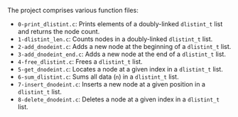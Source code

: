 The project comprises various function files:

- `0-print_dlistint.c`: Prints elements of a doubly-linked `dlistint_t` list and returns the node count.
- `1-dlistint_len.c`: Counts nodes in a doubly-linked `dlistint_t` list.
- `2-add_dnodeint.c`: Adds a new node at the beginning of a `dlistint_t` list.
- `3-add_dnodeint_end.c`: Adds a new node at the end of a `dlistint_t` list.
- `4-free_dlistint.c`: Frees a `dlistint_t` list.
- `5-get_dnodeint.c`: Locates a node at a given index in a `dlistint_t` list.
- `6-sum_dlistint.c`: Sums all data (`n`) in a `dlistint_t` list.
- `7-insert_dnodeint.c`: Inserts a new node at a given position in a `dlistint_t` list.
- `8-delete_dnodeint.c`: Deletes a node at a given index in a `dlistint_t` list.